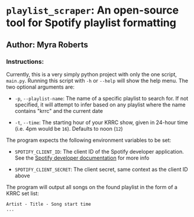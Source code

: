# `playlist_scraper`: An open-source tool for Spotify playlist formatting

## Author: Myra Roberts

### Instructions:

Currently, this is a very simply python project with only the one script,
`main.py`. Running this script with `-h` or `--help` will show the help menu.
The two optional arguments are:

- `-p`, `--playlist-name`: The name of a specific playlist to search for. If
not specified, it will attempt to infer based on any playlist where the name
contains "krrc" and the current date

- `-t`, `--time`: The starting hour of your KRRC show, given in 24-hour time
(i.e. 4pm would be `16`). Defaults to noon (`12`)

The program expects the following environment variables to be set:

- `SPOTIFY_CLIENT_ID`: The client ID of the Spotify developer application. See
the [Spotify developer
documentation](https://developer.spotify.com/documentation/web-api) for more
info

- `SPOTIFY_CLIENT_SECRET`: The client secret, same context as the client ID
above

The program will output all songs on the found playlist in the form of a KRRC
set list:

```
Artist - Title - Song start time
...
```
